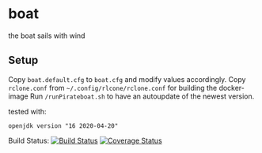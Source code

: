 # boat

the boat sails with wind

## Setup

Copy `boat.default.cfg` to `boat.cfg` and modify values accordingly. Copy `rclone.conf`
from `~/.config/rlcone/rclone.conf` for building the docker-image Run `/runPirateboat.sh` to have an autoupdate of the
newest version.

tested with:

```
openjdk version "16 2020-04-20"
```

Build Status:
[![Build Status](https://travis-ci.com/rarspace01/boat.svg?branch=master)](https://travis-ci.com/rarspace01/boat)
[![Coverage Status](https://coveralls.io/repos/github/rarspace01/boat/badge.svg?branch=master)](https://coveralls.io/github/rarspace01/boat?branch=master)
